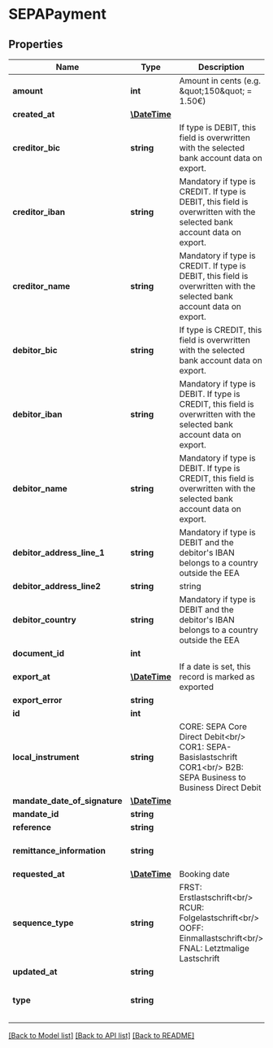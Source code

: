 # SEPAPayment

## Properties
Name | Type | Description | Notes
------------ | ------------- | ------------- | -------------
**amount** | **int** | Amount in cents (e.g. \&quot;150\&quot; &#x3D; 1.50€) | 
**created_at** | [**\DateTime**](\DateTime.md) |  | [optional] 
**creditor_bic** | **string** | If type is DEBIT, this field is overwritten with the selected bank account data on export. | [optional] [default to 'null']
**creditor_iban** | **string** | Mandatory if type is CREDIT. If type is DEBIT, this field is overwritten with the selected bank account data on export. | [optional] 
**creditor_name** | **string** | Mandatory if type is CREDIT. If type is DEBIT, this field is overwritten with the selected bank account data on export. | [optional] 
**debitor_bic** | **string** | If type is CREDIT, this field is overwritten with the selected bank account data on export. | [optional] [default to 'null']
**debitor_iban** | **string** | Mandatory if type is DEBIT. If type is CREDIT, this field is overwritten with the selected bank account data on export. | 
**debitor_name** | **string** | Mandatory if type is DEBIT. If type is CREDIT, this field is overwritten with the selected bank account data on export. | 
**debitor_address_line_1** | **string** | Mandatory if type is DEBIT and the debitor&#39;s IBAN belongs to a country outside the EEA | [optional] 
**debitor_address_line2** | **string** | string | [optional] 
**debitor_country** | **string** | Mandatory if type is DEBIT and the debitor&#39;s IBAN belongs to a country outside the EEA | [optional] 
**document_id** | **int** |  | 
**export_at** | [**\DateTime**](\DateTime.md) | If a date is set, this record is marked as exported | [optional] 
**export_error** | **string** |  | [optional] 
**id** | **int** |  | [optional] 
**local_instrument** | **string** | CORE: SEPA Core Direct Debit&lt;br/&gt; COR1: SEPA-Basislastschrift COR1&lt;br/&gt; B2B: SEPA Business to Business Direct Debit | 
**mandate_date_of_signature** | [**\DateTime**](\DateTime.md) |  | 
**mandate_id** | **string** |  | 
**reference** | **string** |  | 
**remittance_information** | **string** |  | [optional] [default to 'null']
**requested_at** | [**\DateTime**](\DateTime.md) | Booking date | [optional] 
**sequence_type** | **string** | FRST: Erstlastschrift&lt;br/&gt; RCUR: Folgelastschrift&lt;br/&gt; OOFF: Einmallastschrift&lt;br/&gt; FNAL: Letztmalige Lastschrift | 
**updated_at** | **string** |  | [optional] 
**type** | **string** |  | [optional] [default to 'DEBIT']

[[Back to Model list]](../README.md#documentation-for-models) [[Back to API list]](../README.md#documentation-for-api-endpoints) [[Back to README]](../README.md)


